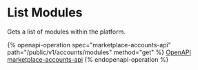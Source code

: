 # List Modules

Gets a list of modules within the platform.

{% openapi-operation spec="marketplace-accounts-api" path="/public/v1/accounts/modules" method="get" %}
[OpenAPI marketplace-accounts-api](https://api.platform.softwareone.com/public/v1/accounts/openapi.json)
{% endopenapi-operation %}
